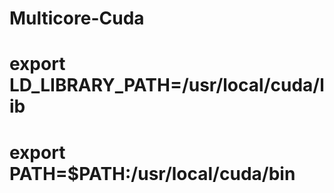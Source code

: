 # Multicore-Cuda

<h1>export LD_LIBRARY_PATH=/usr/local/cuda/lib </>
<h1>export PATH=$PATH:/usr/local/cuda/bin</>
